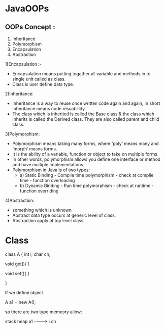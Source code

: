 # JavaOOPs

OOPs Concept :
-------------
1) Inheritance
2) Polymorphism
3) Encapsulation
4) Abstraction

1)Encapsulation :-
- Encapsulation means putting togather all variable and methods in to single unit called as class.
- Class is user define data type.

2)Inheritance:
- Inheritance is a way to reuse once written code again and again, in short inheritance means code resuablility.
- The class which is inherited is called the Base class & the class which inherits is called the Derived class. They are also called parent and child class.

3)Polymorphism:
- Polymorphism means taking many forms, where ‘poly’ means many and ‘morph’ means forms.
- It is the ability of a variable, function or object to take on multiple forms. 
- In other words, polymorphism allows you define one interface or method and have multiple implementations.
- Polymorphism in Java is of two types: 
  - a) Static Binding - Compile time polymorphism - check at complie time - function overloading
  - b) Dynamic Binding - Run time polymorphism - check at runtime - function overriding 

4)Abstraction:
- something which is unknown
- Abstract data type occurs at generic level of class.
- Abstraction apply at top level class

# Class 

class A {
   int i;
   char ch;
   
   void get(){
   }
   
   void set(){
   }
   
}


If we define object 

A a1 = new A();

so there are two type memeory allow:

stack        heap
a1     ---->  i
              ch


